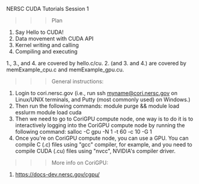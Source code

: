 NERSC CUDA Tutorials Session 1



>>> Plan
1. Say Hello to CUDA!
2. Data movement with CUDA API
3. Kernel writing and calling
4. Compiling and executing

1., 3., and 4. are covered by hello.c/cu.
2. (and 3. and 4.) are covered by memExample_cpu.c and memExample_gpu.cu.



>>> General instructions:
1. Login to cori.nersc.gov (i.e., run ssh myname@cori.nersc.gov on Linux/UNIX terminals, and Putty (most commonly used) on Windows.)
2. Then run the following commands:
   module purge && module load esslurm
   module load cuda
3. Then we need to go to CoriGPU compute node, one way is to do it is to interactively logging into the CoriGPU compute node by running the following command:
   salloc -C gpu -N 1 -t 60 -c 10 -G 1
4. Once you're on CoriGPU compute node, you can use a GPU. You can compile C (.c) files using "gcc" compiler, for example, and you need to compile CUDA (.cu) files using "nvcc", NVIDIA's compiler driver.



>>> More info on CoriGPU:
1. https://docs-dev.nersc.gov/cgpu/
